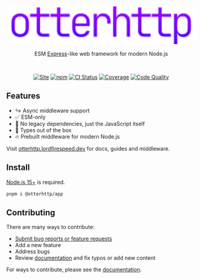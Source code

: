 <br /><br /><br />

<div align="center">
<img width="500px" src=".github/otterhttp.svg" alt="otterhttp" />

ESM [Express](https://expressjs.com/)-like web framework for modern Node.js

<br />

[![Site][site-badge]][site-url] 
[![npm][npm-img]][npm-url]
[![CI Status][gh-actions-img]][github-actions]
[![Coverage][cov-img]][cov-url] 
[![Code Quality][code-quality-img]][code-quality]

</div>


## Features

- :arrow_right_hook: Async middleware support
- :white_check_mark: ESM-only
- :rocket: No legacy dependencies, just the JavaScript itself
- :hammer: Types out of the box
- :fire: Prebuilt middleware for modern Node.js

Visit [otterhttp.lordfirespeed.dev](https://otterhttp.lordfirespeed.dev) for docs, guides and middleware.

## Install

[Node.js 15+](https://node.green/#ES2022) is required.

```sh
pnpm i @otterhttp/app
```

## Contributing

There are many ways to contribute:

- [Submit bug reports or feature requests](https://github.com/otterjs/otterhttp/issues)
- Add a new feature 
- Address bugs
- Review [documentation](https://otterhttp.lordfirespeed.dev/) and fix typos or add new
  content

For ways to contribute, please see the
[documentation](https://github.com/otterjs/otterhttp/blob/main/CONTRIBUTING.md).

[site-url]: https://otterhttp.lordfirespeed.dev
[npm-url]: https://npmjs.com/package/@otterhttp/app
[github-actions]: https://github.com/otterjs/otterhttp/actions
[gh-actions-img]: https://img.shields.io/github/actions/workflow/status/otterjs/otterhttp/main.yml?branch=main&style=for-the-badge&logo=github&label=&color=blueviolet
[cov-img]: https://img.shields.io/coveralls/github/otterjs/otterhttp?style=for-the-badge&color=blueviolet
[cov-url]: https://coveralls.io/github/otterjs/otterhttp
[code-quality-img]: https://img.shields.io/codefactor/grade/github/otterjs/otterhttp?style=for-the-badge&color=blueviolet
[code-quality]: https://www.codefactor.io/repository/github/otterjs/otterhttp
[npm-img]: https://img.shields.io/npm/dt/@otterhttp/app?style=for-the-badge&color=blueviolet&logo=npm&label=
[site-badge]: https://img.shields.io/badge/website-open-blueviolet?style=for-the-badge
